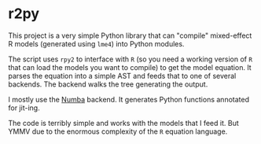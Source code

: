 # r2py

This project is a very simple Python library that can "compile"
mixed-effect R models (generated using `lme4`) into Python modules. 

The script uses `rpy2` to interface with `R` (so you need a working
version of `R` that can load the models you want to compile) to get the
model equation.  It parses the equation into a simple AST and feeds that
to one of several backends.  The backend walks the tree generating the
output.

I mostly use the [Numba](https://numba.pydata.org/) backend.  It
generates Python functions annotated for jit-ing.

The code is terribly simple and works with the models that I feed it.
But YMMV due to the enormous complexity of the `R` equation language.
